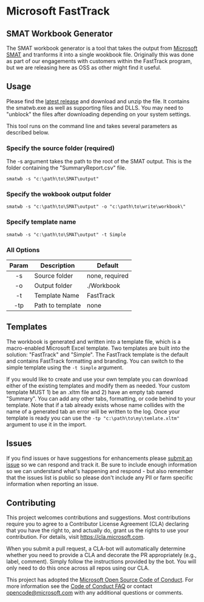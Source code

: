 # Microsoft FastTrack

## SMAT Workbook Generator

The SMAT workbook generator is a tool that takes the output from [Microsoft SMAT](https://www.microsoft.com/en-us/download/details.aspx?id=53598) and tranforms it into a single wookbook file. Originally this was done as part of our engagements with customers within the FastTrack program, but we are releasing here as OSS as other might find it useful.

## Usage

Please find the [latest release](https://github.com/Microsoft/fasttrack-smat-workbook-generator/releases) and download and unzip the file. It contains the smatwb.exe as well as supporting files and DLLS. You may need to "unblock" the files after downloading depending on your system settings.

This tool runs on the command line and takes several parameters as described below.

### Specify the source folder (required)

The -s argument takes the path to the root of the SMAT output. This is the folder containing the "SummaryReport.csv" file.

`smatwb -s "c:\path\to\SMAT\output"`

### Specify the wokbook output folder

`smatwb -s "c:\path\to\SMAT\output" -o "c:\path\to\write\workbook\"`

### Specify template name

`smatwb -s "c:\path\to\SMAT\output" -t Simple`

### All Options

|Param|Description|Default|
|:----:|--------------------------|---------------|
|-s|Source folder|none, required|
|-o|Output folder|./Workbook|
|-t|Template Name|FastTrack|
|-tp|Path to template|none|

## Templates

The workbook is generated and written into a template file, which is a macro-enabled Microsoft Excel template. Two templates are built into the solution: "FastTrack" and "Simple". The FastTrack template is the default and contains FastTrack formatting and branding. You can switch to the simple template using the `-t Simple` argument.

If you would like to create and use your own template you can download either of the existing templates and modify them as needed. Your custom template MUST 1) be an .xltm file and 2) have an empty tab named "Summary". You can add any other tabs, formatting, or code behind to your template. Note that if a tab already exists whose name collides with the name of a generated tab an error will be written to the log. Once your template is ready you can use the `-tp "c:\path\to\my\temlate.xltm"` argument to use it in the import.


## Issues

If you find issues or have suggestions for enhancements please [submit an issue](https://github.com/Microsoft/fasttrack-smat-workbook-generator/issues) so we can respond and track it. Be sure to include enough information so we can understand what's happening and respond - but also remember that the issues list is public so please don't include any PII or farm specific information when reporting an issue.


## Contributing

This project welcomes contributions and suggestions.  Most contributions require you to agree to a
Contributor License Agreement (CLA) declaring that you have the right to, and actually do, grant us
the rights to use your contribution. For details, visit https://cla.microsoft.com.

When you submit a pull request, a CLA-bot will automatically determine whether you need to provide
a CLA and decorate the PR appropriately (e.g., label, comment). Simply follow the instructions
provided by the bot. You will only need to do this once across all repos using our CLA.

This project has adopted the [Microsoft Open Source Code of Conduct](https://opensource.microsoft.com/codeofconduct/).
For more information see the [Code of Conduct FAQ](https://opensource.microsoft.com/codeofconduct/faq/) or
contact [opencode@microsoft.com](mailto:opencode@microsoft.com) with any additional questions or comments.
